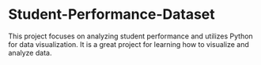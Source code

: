 # Student-Performance-Dataset
This project focuses on analyzing student performance and utilizes Python for data visualization. It is a great project for learning how to visualize and analyze data.
